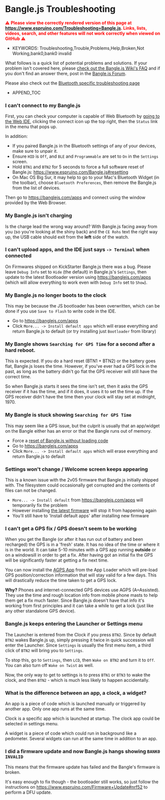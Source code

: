 <!--- Copyright (c) 2020 Gordon Williams, Pur3 Ltd. See the file LICENSE for copying permission. -->
Bangle.js Troubleshooting
=========================

<span style="color:red">:warning: **Please view the correctly rendered version of this page at https://www.espruino.com/Troubleshooting+Bangle.js. Links, lists, videos, search, and other features will not work correctly when viewed on GitHub** :warning:</span>

* KEYWORDS: Troubleshooting,Trouble,Problems,Help,Broken,Not Working,bank0,bank0 invalid

What follows is a quick list of potential problems and solutions. If your problem isn't covered here, please
[check out the Bangle.js Wiki's FAQ](https://github.com/espruino/BangleApps/wiki) and if you don't find an
answer there, post in the [Bangle.js Forum](http://forum.espruino.com/microcosms/1424/).

Please also check out the [Bluetooth specific troubleshooting page](http://www.espruino.com/Troubleshooting+BLE)

* APPEND_TOC


### I can't connect to my Bangle.js

First, you can check your computer is capable of Web Bluetooth by [going to the Web IDE](https://www.espruino.com/ide/),
clicking the connect icon up the top right, then the `Status` link in the menu that pops up.

In addition:

* If you paired Bangle.js in the Bluetooth settings of any of your devices, make sure to unpair it.
* Ensure `HID` is `Off`, and `BLE` and `Programmable` are set to `On` in the `Settings` screen.
* Hold `BTN1` and `BTN2` for 5 seconds to force a full software reset of Bangle.js: https://www.espruino.com/Bangle.js#resetting
* On Mac OS Big Sur, it may help to go to your Mac's Bluetooth Widget (in the toolbar), choose `Bluetooth Preferences`, then remove the Bangle.js from the list of devices.

Then go to https://banglejs.com/apps and connect using the window provided by the Web Browser.


### My Bangle.js isn't charging

Is the charge lead the wrong way around? With Bangle.js facing away from
you (so you're looking at the shiny back) and the `CE Rohs` text the right way
up, the USB cable should exit from the **left** side of the watch.


### I can't upload apps, and the IDE just says `-> Terminal` when connected

On Firmwares shipped on KickStarter Bangle.js there was a bug. Please leave `Debug Info` set to `Hide` (the default) in Bangle.js's `Settings`, then update to the latest Bootloader version using https://banglejs.com/apps (which will allow everything to work even with `Debug Info` set to `Show`).


### My Bangle.js no longer boots to the clock

This may be because the JS bootloader has been overwritten, which can
be done if you use `Save to Flash` to write code in the IDE.

* Go to https://banglejs.com/apps
* Click `More... -> Install default apps` which will erase everything and return Bangle.js to default (or try installing just `Bootloader` from library)


### My Bangle shows `Searching for GPS Time` for a second after a hard reboot.

This is expected. If you do a hard reset (BTN1 + BTN2) or the battery goes flat, Bangle.js loses the time. However, if you've ever had a GPS lock in the past, as long as the battery didn't go flat the GPS receiver will still have the correct time.

So when Bangle.js starts it sees the time isn't set, then it asks the GPS receiver if it has the time, and if it does, it uses it to set the time up. If the GPS receiver didn't have the time then your clock will stay set at midnight, 1970.


### My Bangle is stuck showing `Searching for GPS Time`

This may seem like a GPS issue, but the culprit is usually that an app/widget on the Bangle either has an error or that the Bangle runs out of memory.

* Force a [reset of Bangle.js without loading code](https://www.espruino.com/Bangle.js#resetting-without-loading-any-code)
* Go to https://banglejs.com/apps
* Click `More... -> Install default apps` which will erase everything and return Bangle.js to default


### Settings won't change / Welcome screen keeps appearing

This is a known issue with the 2v05 firmware that Bangle.js initially shipped with. The filesystem could occasionally get corrupted and the contents of files can not be changed.

* `More... -> Install default` from https://banglejs.com/apps will temporarily fix the problem
* However installing [the latest firmware](https://www.espruino.com/Bangle.js#firmware-updates) will stop it from happening again
* You'll still have to 'Install default apps' after installing new firmware


### I can't get a GPS fix / GPS doesn't seem to be working

When you get the Bangle (or after it has run out of battery and been recharged) the GPS is in a 'fresh' state. It has no idea of the time or where it is in the world. It can take 5-10 minutes with a GPS app running **outside** or on a windowsill in order to get a fix. After having got an initial fix the GPS will be significantly faster at getting a fix next time.

You can now install the [AGPS App](https://banglejs.com/apps/#agps) from the App Loader which will pre-load GPS position/correction information that will stay valid for a few days. This will drastically reduce the time taken to get a GPS lock.

**Why?** Phones and internet-connected GPS devices use AGPS (A=Assisted). They use the time and rough location info from mobile phone masts to help them get a fix much faster. Since Bangle.js doesn't have that info it's working from first principles and it can take a while to get a lock (just like any other standalone GPS device).

### Bangle.js keeps entering the Launcher or Settings menu

The Launcher is entered from the Clock if you press `BTN2`. Since by default
`BTN2` wakes Bangle.js up, simply pressing it twice in quick succession will enter
the Launcher. Since `Settings` is usually the first menu item, a third click of
`BTN2` will bring you to `Settings`.

To stop this, go to `Settings`, then `LCD`, then `Wake on BTN2` and turn it to `Off`.
You can also turn off `Wake on Twist` as well.

Now, the only way to get to settings is to press `BTN1` or `BTN3` to wake the clock,
and then `BTN2` - which is much less likely to happen accidentally.

### What is the difference between an app, a clock, a widget?

An app is a piece of code which is launched manually or triggered by another app. Only one app runs at the same time.

Clock is a specific app which is launched at startup. The clock app could be selected in settings menu.

A widget is a piece of code which could run in background like a pedometer. Several widgets can run at the same time in addition to an app.

### I did a firmware update and now Bangle.js hangs showing `BANK0 INVALID`

This means that the firmware update has failed and the Bangle's firmware is broken.

It's easy enough to fix though - the bootloader still works, so just follow the instructions on https://www.espruino.com/Firmware+Update#nrf52 to perform a DFU update.
